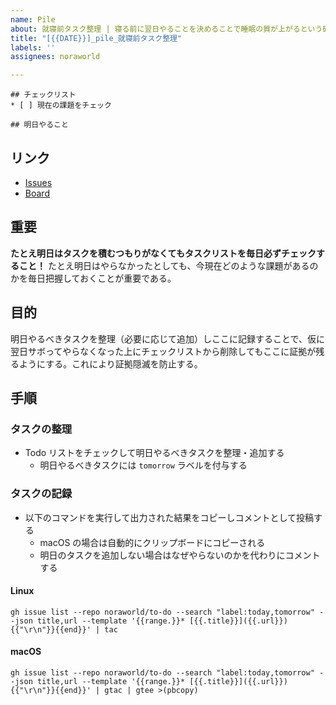 ```yaml
---
name: Pile
about: 就寝前タスク整理 | 寝る前に翌日やることを決めることで睡眠の質が上がるという研究結果があります
title: "[{{DATE}}]_pile_就寝前タスク整理"
labels: ''
assignees: noraworld

---
```


```
## チェックリスト
* [ ] 現在の課題をチェック

## 明日やること

```



## リンク
* [Issues](https://github.com/noraworld/to-do/issues)
* [Board](https://github.com/users/noraworld/projects/1)



## 重要
**たとえ明日はタスクを積むつもりがなくてもタスクリストを毎日必ずチェックすること！** たとえ明日はやらなかったとしても、今現在どのような課題があるのかを毎日把握しておくことが重要である。



## 目的
明日やるべきタスクを整理（必要に応じて追加）しここに記録することで、仮に翌日サボってやらなくなった上にチェックリストから削除してもここに証拠が残るようにする。これにより証拠隠滅を防止する。



## 手順
### タスクの整理
* Todo リストをチェックして明日やるべきタスクを整理・追加する
    * 明日やるべきタスクには `tomorrow` ラベルを付与する

### タスクの記録
* 以下のコマンドを実行して出力された結果をコピーしコメントとして投稿する
    * macOS の場合は自動的にクリップボードにコピーされる
    * 明日のタスクを追加しない場合はなぜやらないのかを代わりにコメントする

#### Linux
```shell
gh issue list --repo noraworld/to-do --search "label:today,tomorrow" --json title,url --template '{{range.}}* [{{.title}}]({{.url}}){{"\r\n"}}{{end}}' | tac 
```

#### macOS
```shell
gh issue list --repo noraworld/to-do --search "label:today,tomorrow" --json title,url --template '{{range.}}* [{{.title}}]({{.url}}){{"\r\n"}}{{end}}' | gtac | gtee >(pbcopy) 
```
